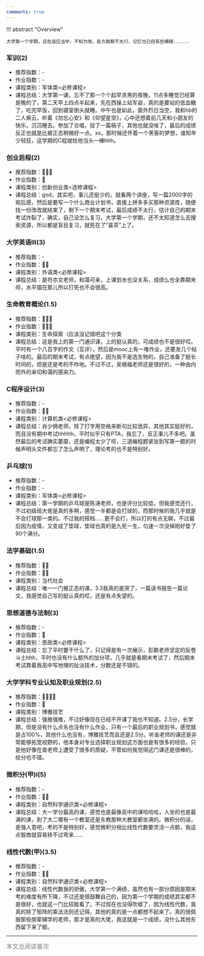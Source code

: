 ```yaml
---
comments: true
---
```


!!! abstract "Overview"

    大学第一个学期，还在适应当中，不知为啥，各方面都不太行，记忆也已经有些模糊......

### 军训(2)
- 推荐指数：-
- 作业指数：-
- 课程类别：军体类<必修课程>
- 课程总结：大学第一课，忘不了那一个个起早贪黑的夜晚，11点多睡觉已经算是晚的了，第二天早上四点半起来，先在西操上站军姿，真的是要站的低血糖了，吃完早饭，回到寝室倒头就睡。中午也是如此，窗外烈日当空，我和hb的二人紫云，听着《勿忘心安》和《仰望星空》，心中还想着前几天和小朋友的快乐，沉沉睡去。参加了合唱，投了一篇稿子，其他也就没啥了，最后的成绩反正也就是比被正态稍微好一点。xs，那时候还怀着一个黑客的梦想，谁知年少轻狂，这学期的C程就给他当头一棒hhh。

### 创业启程(2)
- 推荐指数：:star2::star2::star2:
- 作业指数：:star2:
- 课程类别：创新创业类<选修课程>
- 课程总结：god，其实吧，事儿还挺少的，就看两个讲座，写一篇2000字的观后感，然后是要写一个什么商业计划书，直接上拼多多买那种资源库，随便找一份改改就结束了，剩下一个期末考试，最后成绩不太行，估计自己的期末考试炸裂了，确实，自己没怎么复习，大学第一个学期，还不太知道怎么去搜索资源，所以都是盲目复习，就死在了“喜茶”上了。

### 大学英语III(3)
- 推荐指数：-
- 作业指数：:star2::star2:
- 课程类别：外语类<必修课程>
- 课程总结：是符亦文老师，和蔼可亲，上课划水也没关系，成绩么也全靠期末呗，水平摆在那儿所以打死也不会很高。

### 生命教育概论(1.5)
- 推荐指数：:star2::star2::star2:
- 作业指数：:star2::star2::star2:
- 课程类别：生命探索（应该没记错吧这个分类
- 课程总结：这是我上的第一门通识课，上的挺认真的，可成绩也不是很好哎。平时有一个八百字的作文（互评），然后是mooc上有一堆作业，还要发几个帖子啥的。最后的期末考试，有点绝望，因为我不是选生物的，自己准备了挺长时间的，但是还是考的不咋地。不过不过，吴根福老师还是很好的，一种由内而外的亲切和蔼的感染力。

### C程序设计(3)
- 推荐指数：-
- 作业指数：:star2::star2:
- 课程类别：计算机类<必修课程>
- 课程总结：肖少拥老师，除了打字用空格来断句比较诡异，其他其实挺好的，而且没有期中考试hhhhh，平时似乎只有PTA，我忘了，反正事儿不多吧。虽然最后的考试确实萎靡，还是编程太少了呗，三道编程题紧张到写第一题的时候声明头文件都忘了怎么声明了，理论考的也不是特别好。

### 乒乓球(1)
- 推荐指数：-
- 作业指数：-
- 课程类别：军体类<必修课程>
- 课程总结：第一学期的乒乓球是陈涛老师，也是评分比较低，但我感觉还行，不过初级班大佬是真的多啊，感觉一半都是会打球的，而那时候的我几乎就是不会打球那一类的。不过我的搭档......更不会打，所以打的有点无聊，不过最后因为疫情，又变成了垫球，垫球也真的是九死一生，匀速一次没掉刚好垫了90个满分。

### 法学基础(1.5)
- 推荐指数：:star2::star2:
- 作业指数：:star2::star2:
- 课程类别：当代社会
- 课程总结：唯一一门被正态的课，3.3我真的是哭了，一篇读书报告一篇论文，我感觉自己写的挺认真的哎，还是有点失望的。

### 思想道德与法制(3)
- 推荐指数：-
- 作业指数：:star2:
- 课程类别：思政类<必修课程>
- 课程总结：忘了平时要干什么了，只记得是有一次展示，彭鹏老师坚定的反卷斗士hhh，平时也没有什么额外的加分项，几乎就是看期末考试了，然后期末考试靠着我高中写地理的扯淡技术，分数还是不错的。

### 大学学科专业认知及职业规划(2.5)
- 推荐指数：:star2::star2::star2::star2:
- 作业指数：:star2:
- 课程类别：博雅技艺
- 课程总结：强推强推，不过好像现在已经不开课了我也不知道。2.5分，长学期，但是没有什么点名也没有什么作业，只有一个最后的职业规划书，感觉就是占100%，其他什么也没有，博雅技艺而且还是2.5分。听金老师的课还是非常能够拓宽视野的，他本身对专业选择职业规划这方面也是有很多的经验，只是他好像在查老师上遭受了很多的质疑，不管如何我觉得这门课还是很棒的，给分也不错。

### 微积分(甲)I(5)
- 推荐指数：-
- 作业指数：:star2::star2:
- 课程类别：自然科学通识类<必修课程>
- 课程总结：大一学分最高的课，感觉也是最像高中的课哈哈哈，人坐的也是最满的课，到了大二哪有一个教室还是东教那种大教室都坐满的。微积分的话，差强人意吧，考的不是特别好，感觉微积分相比线性代数要灵活一点额，我这点智商就容易转不过弯来......

### 线性代数(甲)(3.5)
- 推荐指数：-
- 作业指数：:star2::star2:
- 课程类别：自然科学通识类<必修课程>
- 课程总结：线性代数我的骄傲，大学第一个满绩，虽然也有一部分原因是期末考的难度有所下降，不过还是很鼓舞自己的，因为第一个学期的成绩其实都不是很好，也就这一门比较能看了。不过现在也没得吹嘘了，因为线性代数，我真的除了矩阵的乘法法则还记得，其他的真的是一点都想不起来了。真的很佩服那些朋辈辅学的老师，那才是真的大佬，我这就是一个成绩，没什么其他东西留下来了额。

<hr>
<span id="busuanzi_container_page_pv"><font size="3" color="grey">本文总阅读量<span id="busuanzi_value_page_pv"></span>次</font></span>
<br/>